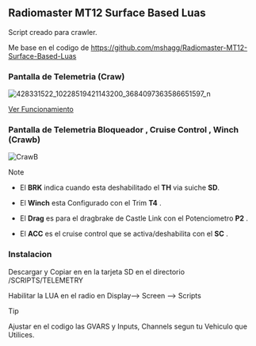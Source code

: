 ## Radiomaster MT12 Surface Based Luas
Script creado para crawler.  

Me base en el codigo de https://github.com/mshagg/Radiomaster-MT12-Surface-Based-Luas 

 ### Pantalla de Telemetria (Craw) 

![428331522_10228519421143200_3684097363586651597_n](https://github.com/morocho1979/Radiomaster-MT12-Surface-Based-Luas/assets/11615057/5bd8ac34-745a-4ff3-9e2e-3817586f51bf)

[Ver Funcionamiento](https://youtu.be/0V02OjmoTow)


 ### Pantalla de Telemetria Bloqueador , Cruise Control , Winch (Crawb) 
![CrawB](https://github.com/morocho1979/Radiomaster-MT12-Surface-Based-Luas/assets/11615057/3057020e-ecf7-4883-8285-58d7c0738608)



> [!NOTE]
>* El **BRK** indica cuando esta deshabilitado el **TH** via suiche **SD**.
>
>* El **Winch** esta Configurado con el Trim **T4** .
>
>* El **Drag** es para el dragbrake de Castle Link con el Potenciometro **P2** .
>
>* El **ACC** es el cruise control que se activa/deshabilita con el **SC** .
>



### **Instalacion**


Descargar y Copiar en en la tarjeta SD en el directorio  /SCRIPTS/TELEMETRY 



Habilitar la LUA en el radio en  Display--> Screen --> Scripts 

> [!TIP]
>Ajustar en el codigo las GVARS y Inputs, Channels segun tu Vehiculo que Utilices.




